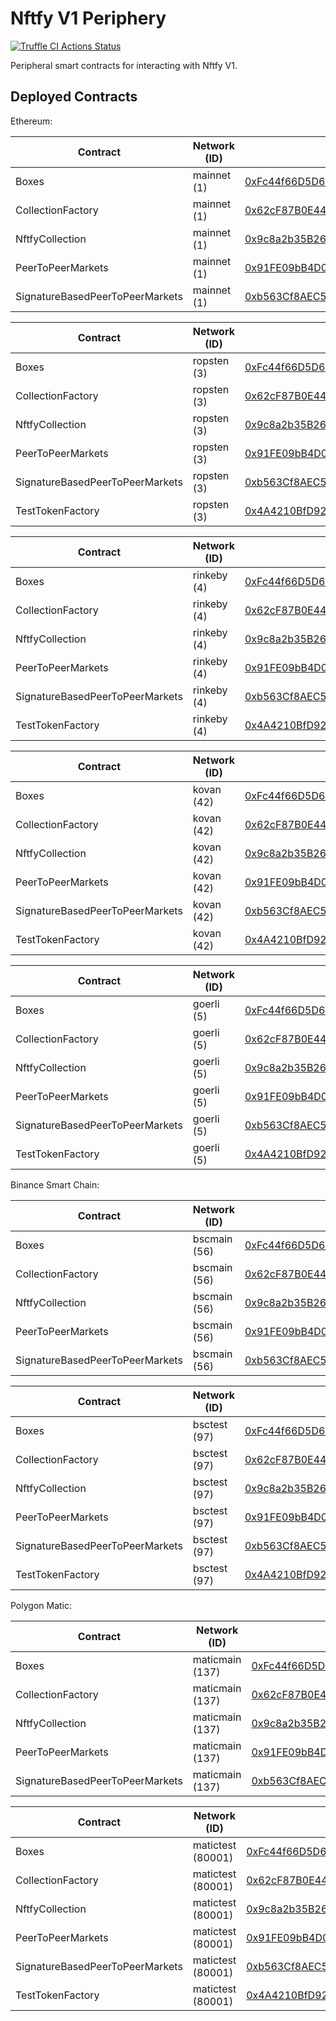 # Nftfy V1 Periphery

[![Truffle CI Actions Status](https://github.com/nftfy/nftfy-v1-periphery/workflows/Truffle%20CI/badge.svg)](https://github.com/nftfy/nftfy-v1-periphery/actions)

Peripheral smart contracts for interacting with Nftfy V1.

## Deployed Contracts

Ethereum:

| Contract                        | Network (ID) | Address                                                                                                               |
| ------------------------------- | ------------ | --------------------------------------------------------------------------------------------------------------------- |
| Boxes                           | mainnet (1)  | [0xFc44f66D5D689cD9108c6577533E9572f53a50Bc](https://etherscan.io/address/0xFc44f66D5D689cD9108c6577533E9572f53a50Bc) |
| CollectionFactory               | mainnet (1)  | [0x62cF87B0E441e6E3A1634304AbA6332F3Fd6464F](https://etherscan.io/address/0x62cF87B0E441e6E3A1634304AbA6332F3Fd6464F) |
| NftfyCollection                 | mainnet (1)  | [0x9c8a2b35B268bf2AA69f5fc105514e34daF3cEBb](https://etherscan.io/address/0x9c8a2b35B268bf2AA69f5fc105514e34daF3cEBb) |
| PeerToPeerMarkets               | mainnet (1)  | [0x91FE09bB4D060abc2FD1460f87D19c4c9410448e](https://etherscan.io/address/0x91FE09bB4D060abc2FD1460f87D19c4c9410448e) |
| SignatureBasedPeerToPeerMarkets | mainnet (1)  | [0xb563Cf8AEC51AD5bc5c23b17C7677Faad5E7a2BF](https://etherscan.io/address/0xb563Cf8AEC51AD5bc5c23b17C7677Faad5E7a2BF) |

| Contract                        | Network (ID) | Address                                                                                                                       |
| ------------------------------- | ------------ | ----------------------------------------------------------------------------------------------------------------------------- |
| Boxes                           | ropsten (3)  | [0xFc44f66D5D689cD9108c6577533E9572f53a50Bc](https://ropsten.etherscan.io/address/0xFc44f66D5D689cD9108c6577533E9572f53a50Bc) |
| CollectionFactory               | ropsten (3)  | [0x62cF87B0E441e6E3A1634304AbA6332F3Fd6464F](https://ropsten.etherscan.io/address/0x62cF87B0E441e6E3A1634304AbA6332F3Fd6464F) |
| NftfyCollection                 | ropsten (3)  | [0x9c8a2b35B268bf2AA69f5fc105514e34daF3cEBb](https://ropsten.etherscan.io/address/0x9c8a2b35B268bf2AA69f5fc105514e34daF3cEBb) |
| PeerToPeerMarkets               | ropsten (3)  | [0x91FE09bB4D060abc2FD1460f87D19c4c9410448e](https://ropsten.etherscan.io/address/0x91FE09bB4D060abc2FD1460f87D19c4c9410448e) |
| SignatureBasedPeerToPeerMarkets | ropsten (3)  | [0xb563Cf8AEC51AD5bc5c23b17C7677Faad5E7a2BF](https://ropsten.etherscan.io/address/0xb563Cf8AEC51AD5bc5c23b17C7677Faad5E7a2BF) |
| TestTokenFactory                | ropsten (3)  | [0x4A4210BfD926174B96FfC39085461B7d8DaB2fBA](https://ropsten.etherscan.io/address/0x4A4210BfD926174B96FfC39085461B7d8DaB2fBA) |

| Contract                        | Network (ID) | Address                                                                                                                       |
| ------------------------------- | ------------ | ----------------------------------------------------------------------------------------------------------------------------- |
| Boxes                           | rinkeby (4)  | [0xFc44f66D5D689cD9108c6577533E9572f53a50Bc](https://rinkeby.etherscan.io/address/0xFc44f66D5D689cD9108c6577533E9572f53a50Bc) |
| CollectionFactory               | rinkeby (4)  | [0x62cF87B0E441e6E3A1634304AbA6332F3Fd6464F](https://rinkeby.etherscan.io/address/0x62cF87B0E441e6E3A1634304AbA6332F3Fd6464F) |
| NftfyCollection                 | rinkeby (4)  | [0x9c8a2b35B268bf2AA69f5fc105514e34daF3cEBb](https://rinkeby.etherscan.io/address/0x9c8a2b35B268bf2AA69f5fc105514e34daF3cEBb) |
| PeerToPeerMarkets               | rinkeby (4)  | [0x91FE09bB4D060abc2FD1460f87D19c4c9410448e](https://rinkeby.etherscan.io/address/0x91FE09bB4D060abc2FD1460f87D19c4c9410448e) |
| SignatureBasedPeerToPeerMarkets | rinkeby (4)  | [0xb563Cf8AEC51AD5bc5c23b17C7677Faad5E7a2BF](https://rinkeby.etherscan.io/address/0xb563Cf8AEC51AD5bc5c23b17C7677Faad5E7a2BF) |
| TestTokenFactory                | rinkeby (4)  | [0x4A4210BfD926174B96FfC39085461B7d8DaB2fBA](https://rinkeby.etherscan.io/address/0x4A4210BfD926174B96FfC39085461B7d8DaB2fBA) |

| Contract                        | Network (ID) | Address                                                                                                                     |
| ------------------------------- | ------------ | --------------------------------------------------------------------------------------------------------------------------- |
| Boxes                           | kovan (42)   | [0xFc44f66D5D689cD9108c6577533E9572f53a50Bc](https://kovan.etherscan.io/address/0xFc44f66D5D689cD9108c6577533E9572f53a50Bc) |
| CollectionFactory               | kovan (42)   | [0x62cF87B0E441e6E3A1634304AbA6332F3Fd6464F](https://kovan.etherscan.io/address/0x62cF87B0E441e6E3A1634304AbA6332F3Fd6464F) |
| NftfyCollection                 | kovan (42)   | [0x9c8a2b35B268bf2AA69f5fc105514e34daF3cEBb](https://kovan.etherscan.io/address/0x9c8a2b35B268bf2AA69f5fc105514e34daF3cEBb) |
| PeerToPeerMarkets               | kovan (42)   | [0x91FE09bB4D060abc2FD1460f87D19c4c9410448e](https://kovan.etherscan.io/address/0x91FE09bB4D060abc2FD1460f87D19c4c9410448e) |
| SignatureBasedPeerToPeerMarkets | kovan (42)   | [0xb563Cf8AEC51AD5bc5c23b17C7677Faad5E7a2BF](https://kovan.etherscan.io/address/0xb563Cf8AEC51AD5bc5c23b17C7677Faad5E7a2BF) |
| TestTokenFactory                | kovan (42)   | [0x4A4210BfD926174B96FfC39085461B7d8DaB2fBA](https://kovan.etherscan.io/address/0x4A4210BfD926174B96FfC39085461B7d8DaB2fBA) |

| Contract                        | Network (ID) | Address                                                                                                                      |
| ------------------------------- | ------------ | ---------------------------------------------------------------------------------------------------------------------------- |
| Boxes                           | goerli (5)   | [0xFc44f66D5D689cD9108c6577533E9572f53a50Bc](https://goerli.etherscan.io/address/0xFc44f66D5D689cD9108c6577533E9572f53a50Bc) |
| CollectionFactory               | goerli (5)   | [0x62cF87B0E441e6E3A1634304AbA6332F3Fd6464F](https://goerli.etherscan.io/address/0x62cF87B0E441e6E3A1634304AbA6332F3Fd6464F) |
| NftfyCollection                 | goerli (5)   | [0x9c8a2b35B268bf2AA69f5fc105514e34daF3cEBb](https://goerli.etherscan.io/address/0x9c8a2b35B268bf2AA69f5fc105514e34daF3cEBb) |
| PeerToPeerMarkets               | goerli (5)   | [0x91FE09bB4D060abc2FD1460f87D19c4c9410448e](https://goerli.etherscan.io/address/0x91FE09bB4D060abc2FD1460f87D19c4c9410448e) |
| SignatureBasedPeerToPeerMarkets | goerli (5)   | [0xb563Cf8AEC51AD5bc5c23b17C7677Faad5E7a2BF](https://goerli.etherscan.io/address/0xb563Cf8AEC51AD5bc5c23b17C7677Faad5E7a2BF) |
| TestTokenFactory                | goerli (5)   | [0x4A4210BfD926174B96FfC39085461B7d8DaB2fBA](https://goerli.etherscan.io/address/0x4A4210BfD926174B96FfC39085461B7d8DaB2fBA) |

Binance Smart Chain:

| Contract                        | Network (ID) | Address                                                                                                              |
| ------------------------------- | ------------ | -------------------------------------------------------------------------------------------------------------------- |
| Boxes                           | bscmain (56) | [0xFc44f66D5D689cD9108c6577533E9572f53a50Bc](https://bscscan.com/address/0xFc44f66D5D689cD9108c6577533E9572f53a50Bc) |
| CollectionFactory               | bscmain (56) | [0x62cF87B0E441e6E3A1634304AbA6332F3Fd6464F](https://bscscan.com/address/0x62cF87B0E441e6E3A1634304AbA6332F3Fd6464F) |
| NftfyCollection                 | bscmain (56) | [0x9c8a2b35B268bf2AA69f5fc105514e34daF3cEBb](https://bscscan.com/address/0x9c8a2b35B268bf2AA69f5fc105514e34daF3cEBb) |
| PeerToPeerMarkets               | bscmain (56) | [0x91FE09bB4D060abc2FD1460f87D19c4c9410448e](https://bscscan.com/address/0x91FE09bB4D060abc2FD1460f87D19c4c9410448e) |
| SignatureBasedPeerToPeerMarkets | bscmain (56) | [0xb563Cf8AEC51AD5bc5c23b17C7677Faad5E7a2BF](https://bscscan.com/address/0xb563Cf8AEC51AD5bc5c23b17C7677Faad5E7a2BF) |

| Contract                        | Network (ID) | Address                                                                                                                      |
| ------------------------------- | ------------ | ---------------------------------------------------------------------------------------------------------------------------- |
| Boxes                           | bsctest (97) | [0xFc44f66D5D689cD9108c6577533E9572f53a50Bc](https://testnet.bscscan.com/address/0xFc44f66D5D689cD9108c6577533E9572f53a50Bc) |
| CollectionFactory               | bsctest (97) | [0x62cF87B0E441e6E3A1634304AbA6332F3Fd6464F](https://testnet.bscscan.com/address/0x62cF87B0E441e6E3A1634304AbA6332F3Fd6464F) |
| NftfyCollection                 | bsctest (97) | [0x9c8a2b35B268bf2AA69f5fc105514e34daF3cEBb](https://testnet.bscscan.com/address/0x9c8a2b35B268bf2AA69f5fc105514e34daF3cEBb) |
| PeerToPeerMarkets               | bsctest (97) | [0x91FE09bB4D060abc2FD1460f87D19c4c9410448e](https://testnet.bscscan.com/address/0x91FE09bB4D060abc2FD1460f87D19c4c9410448e) |
| SignatureBasedPeerToPeerMarkets | bsctest (97) | [0xb563Cf8AEC51AD5bc5c23b17C7677Faad5E7a2BF](https://testnet.bscscan.com/address/0xb563Cf8AEC51AD5bc5c23b17C7677Faad5E7a2BF) |
| TestTokenFactory                | bsctest (97) | [0x4A4210BfD926174B96FfC39085461B7d8DaB2fBA](https://testnet.bscscan.com/address/0x4A4210BfD926174B96FfC39085461B7d8DaB2fBA) |

Polygon Matic:

| Contract                        | Network (ID)    | Address                                                                                                                  |
| ------------------------------- | --------------- | ------------------------------------------------------------------------------------------------------------------------ |
| Boxes                           | maticmain (137) | [0xFc44f66D5D689cD9108c6577533E9572f53a50Bc](https://polygonscan.com/address/0xFc44f66D5D689cD9108c6577533E9572f53a50Bc) |
| CollectionFactory               | maticmain (137) | [0x62cF87B0E441e6E3A1634304AbA6332F3Fd6464F](https://polygonscan.com/address/0x62cF87B0E441e6E3A1634304AbA6332F3Fd6464F) |
| NftfyCollection                 | maticmain (137) | [0x9c8a2b35B268bf2AA69f5fc105514e34daF3cEBb](https://polygonscan.com/address/0x9c8a2b35B268bf2AA69f5fc105514e34daF3cEBb) |
| PeerToPeerMarkets               | maticmain (137) | [0x91FE09bB4D060abc2FD1460f87D19c4c9410448e](https://polygonscan.com/address/0x91FE09bB4D060abc2FD1460f87D19c4c9410448e) |
| SignatureBasedPeerToPeerMarkets | maticmain (137) | [0xb563Cf8AEC51AD5bc5c23b17C7677Faad5E7a2BF](https://polygonscan.com/address/0xb563Cf8AEC51AD5bc5c23b17C7677Faad5E7a2BF) |

| Contract                        | Network (ID)      | Address                                                                                                                         |
| ------------------------------- | ----------------- | ------------------------------------------------------------------------------------------------------------------------------- |
| Boxes                           | matictest (80001) | [0xFc44f66D5D689cD9108c6577533E9572f53a50Bc](https://mumbai.polygonscan.com/address/0xFc44f66D5D689cD9108c6577533E9572f53a50Bc) |
| CollectionFactory               | matictest (80001) | [0x62cF87B0E441e6E3A1634304AbA6332F3Fd6464F](https://mumbai.polygonscan.com/address/0x62cF87B0E441e6E3A1634304AbA6332F3Fd6464F) |
| NftfyCollection                 | matictest (80001) | [0x9c8a2b35B268bf2AA69f5fc105514e34daF3cEBb](https://mumbai.polygonscan.com/address/0x9c8a2b35B268bf2AA69f5fc105514e34daF3cEBb) |
| PeerToPeerMarkets               | matictest (80001) | [0x91FE09bB4D060abc2FD1460f87D19c4c9410448e](https://mumbai.polygonscan.com/address/0x91FE09bB4D060abc2FD1460f87D19c4c9410448e) |
| SignatureBasedPeerToPeerMarkets | matictest (80001) | [0xb563Cf8AEC51AD5bc5c23b17C7677Faad5E7a2BF](https://mumbai.polygonscan.com/address/0xb563Cf8AEC51AD5bc5c23b17C7677Faad5E7a2BF) |
| TestTokenFactory                | matictest (80001) | [0x4A4210BfD926174B96FfC39085461B7d8DaB2fBA](https://mumbai.polygonscan.com/address/0x4A4210BfD926174B96FfC39085461B7d8DaB2fBA) |
